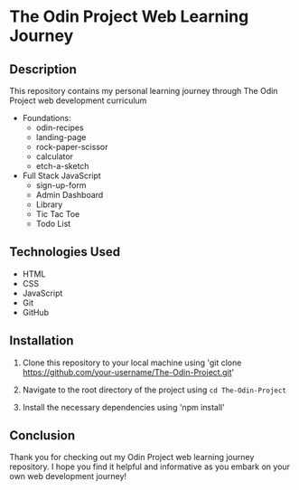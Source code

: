 # The Odin Project Web Learning Journey
## Description
This repository contains my personal learning journey through The Odin Project web development curriculum

- Foundations:
   - odin-recipes
   - landing-page
   - rock-paper-scissor
   - calculator
   - etch-a-sketch
- Full Stack JavaScript
   - sign-up-form
   - Admin Dashboard
   - Library
   - Tic Tac Toe
   - Todo List

## Technologies Used
- HTML
- CSS
- JavaScript
- Git
- GitHub

## Installation
1. Clone this repository to your local machine using 'git clone https://github.com/your-username/The-Odin-Project.git'

2. Navigate to the root directory of the project using ```cd The-Odin-Project```

3. Install the necessary dependencies using 'npm install'

## Conclusion
Thank you for checking out my Odin Project web learning journey repository. I hope you find it helpful and informative as you embark on your own web development journey!
